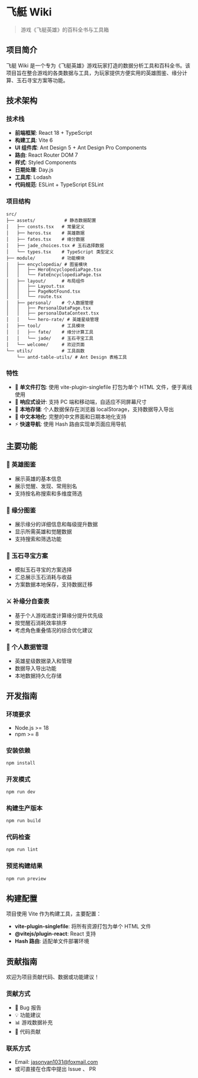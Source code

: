 # 飞艇 Wiki

> 游戏《飞艇英雄》的百科全书与工具箱

## 项目简介

飞艇 Wiki 是一个专为《飞艇英雄》游戏玩家打造的数据分析工具和百科全书。该项目旨在整合游戏的各类数据与工具，为玩家提供方便实用的英雄图鉴、缘分计算、玉石寻宝方案等功能。

## 技术架构

### 技术栈

- **前端框架**: React 18 + TypeScript
- **构建工具**: Vite 6
- **UI 组件库**: Ant Design 5 + Ant Design Pro Components
- **路由**: React Router DOM 7
- **样式**: Styled Components
- **日期处理**: Day.js
- **工具库**: Lodash
- **代码规范**: ESLint + TypeScript ESLint

### 项目结构

```
src/
├── assets/           # 静态数据配置
│   ├── consts.tsx   # 常量定义
│   ├── heros.tsx    # 英雄数据
│   ├── fates.tsx    # 缘分数据
│   ├── jade_choices.tsx # 玉石选择数据
│   └── types.tsx    # TypeScript 类型定义
├── module/          # 功能模块
│   ├── encyclopedia/ # 图鉴模块
│   │   ├── HeroEncyclopediaPage.tsx
│   │   └── FateEncyclopediaPage.tsx
│   ├── layout/      # 布局组件
│   │   ├── Layout.tsx
│   │   ├── PageNotFound.tsx
│   │   └── route.tsx
│   ├── personal/    # 个人数据管理
│   │   ├── PersonalDataPage.tsx
│   │   ├── personalDataContext.tsx
│   │   └── hero-rate/ # 英雄星级管理
│   ├── tool/        # 工具模块
│   │   ├── fate/    # 缘分计算工具
│   │   └── jade/    # 玉石寻宝工具
│   └── welcome/     # 欢迎页面
└── utils/           # 工具函数
    └── antd-table-utils/ # Ant Design 表格工具
```

### 特性

- 🎯 **单文件打包**: 使用 vite-plugin-singlefile 打包为单个 HTML 文件，便于离线使用
- 📱 **响应式设计**: 支持 PC 端和移动端，自适应不同屏幕尺寸
- 💾 **本地存储**: 个人数据保存在浏览器 localStorage，支持数据导入导出
- 🎨 **中文本地化**: 完整的中文界面和日期本地化支持
- ⚡ **快速导航**: 使用 Hash 路由实现单页面应用导航

## 主要功能

### 📖 英雄图鉴

- 展示英雄的基本信息
- 展示觉醒、发现、常用别名
- 支持按名称搜索和多维度筛选

### 🔮 缘分图鉴

- 展示缘分的详细信息和每级提升数据
- 显示所需英雄和觉醒数据
- 支持搜索和筛选功能

### 💎 玉石寻宝方案

- 模拟玉石寻宝的方案选择
- 汇总展示玉石消耗与收益
- 方案数据本地保存，支持数据迁移

### ⚔️ 补缘分自查表

- 基于个人游戏进度计算缘分提升优先级
- 按觉醒石消耗效率排序
- 考虑角色重叠情况的综合优化建议

### 👤 个人数据管理

- 英雄星级数据录入和管理
- 数据导入导出功能
- 本地数据持久化存储

## 开发指南

### 环境要求

- Node.js >= 18
- npm >= 8

### 安装依赖

```bash
npm install
```

### 开发模式

```bash
npm run dev
```

### 构建生产版本

```bash
npm run build
```

### 代码检查

```bash
npm run lint
```

### 预览构建结果

```bash
npm run preview
```

## 构建配置

项目使用 Vite 作为构建工具，主要配置：

- **vite-plugin-singlefile**: 将所有资源打包为单个 HTML 文件
- **@vitejs/plugin-react**: React 支持
- **Hash 路由**: 适配单文件部署环境

## 贡献指南

欢迎为项目贡献代码、数据或功能建议！

### 贡献方式

- 🐛 Bug 报告
- 💡 功能建议
- 📊 游戏数据补充
- 🔧 代码贡献

### 联系方式

- Email: jasonyan1031@foxmail.com
- 或可直接在仓库中提出 Issue 、 PR
